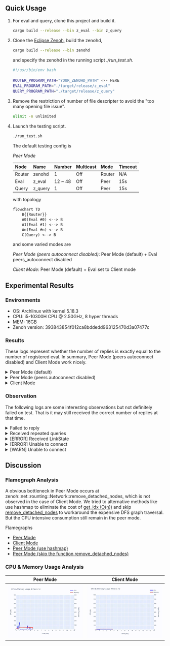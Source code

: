 ## Quick Usage

1. For eval and query, clone this project and build it.

    ```bash
    cargo build --release --bin z_eval --bin z_query
    ```

2. Clone the [Eclipse Zenoh](https://github.com/eclipse-zenoh/zenoh), build the zenohd,
    ```bash
    cargo build --release --bin zenohd
    ```
    and specify the zenohd in the running script _./run_test.sh_.

    ```bash
    #!/usr/bin/env bash

    ROUTER_PROGRAM_PATH="YOUR_ZENOHD_PATH" <-- HERE
    EVAL_PROGRAM_PATH="./target/release/z_eval"
    QUERY_PROGRAM_PATH="./target/release/z_query"
    ```

3. Remove the restriction of number of file descripter to avoid the "too many opening file issue".

    ```bash
    ulimit -n unlimited
    ```

4. Launch the testing script.

    ```bash
    ./run_test.sh
    ```

    The default testing config is

    _Peer Mode_

    | Node   | Name    | Number  | Multicast | Mode   | Timeout |
    | -      | -       | -       | -         | -      | -       |
    | Router | zenohd  | 1       | Off       | Router | N/A     |
    | Eval   | z_eval  | 12 ~ 48 | Off       | Peer   | 15s     |
    | Query  | z_query | 1       | Off       | Peer   | 15s     |

    with topology

    ```mermaid
    flowchart TD
        B{{Router}}
        A0(Eval #0) <--> B
        A1(Eval #1) <--> B
        An(Eval #n) <--> B
        C(Query) <--> B
    ```

    and some varied modes are

    _Peer Mode (peers autoconnect disabled)_: Peer Mode (default) + Eval peers_autoconnect disabled

    _Client Mode_: Peer Mode (default) + Eval set to Client mode

## Experimental Results

### Environments

* OS: Archlinux with kernel 5.18.3
* CPU: i5-10300H CPU @ 2.50GHz, 8 hyper threads
* MEM: 16GB
* Zenoh version: 393843854f012ca8bddedd963125470d3a07477c

### Results

These logs represent whether the number of replies is exactly equal to the number of registered eval.
In summary, Peer Mode (peers autoconnect disabled) and Client Mode work nicely.

<details>
<summary>Peer Mode (default)</summary>

```bash
Testing 12 peers ... failed.
Testing 13 peers ... passed.
Testing 14 peers ... passed.
Testing 15 peers ... passed.
Testing 16 peers ... failed.
Testing 17 peers ... passed.
Testing 18 peers ... failed.
Testing 19 peers ... failed.
Testing 20 peers ... failed.
Testing 21 peers ... passed.
Testing 22 peers ... passed.
Testing 23 peers ... passed.
Testing 24 peers ... failed.
Testing 25 peers ... failed.
Testing 26 peers ... passed.
Testing 27 peers ... failed.
Testing 28 peers ... failed.
Testing 29 peers ... failed.
Testing 30 peers ... failed.
Testing 31 peers ... failed.
Testing 32 peers ... failed.
Testing 33 peers ... failed.
Testing 34 peers ... failed.
Testing 35 peers ... failed.
Testing 36 peers ... failed.
Testing 37 peers ... failed.
Testing 38 peers ... failed.
Testing 39 peers ... failed.
Testing 40 peers ... failed.
Testing 41 peers ... failed.
Testing 42 peers ... failed.
Testing 43 peers ... failed.
Testing 44 peers ... failed.
Testing 45 peers ... failed.
Testing 46 peers ... failed.
Testing 47 peers ... failed.
Testing 48 peers ... failed.
```
</details>


<details>
<summary>Peer Mode (peers autoconnect disabled)</summary>

```bash
Testing 12 peers ... passed.
Testing 13 peers ... passed.
Testing 14 peers ... passed.
Testing 15 peers ... passed.
Testing 16 peers ... passed.
Testing 17 peers ... passed.
Testing 18 peers ... passed.
Testing 19 peers ... passed.
Testing 20 peers ... passed.
Testing 21 peers ... passed.
Testing 22 peers ... passed.
Testing 23 peers ... passed.
Testing 24 peers ... passed.
Testing 25 peers ... passed.
Testing 26 peers ... passed.
Testing 27 peers ... passed.
Testing 28 peers ... passed.
Testing 29 peers ... passed.
Testing 30 peers ... passed.
Testing 31 peers ... passed.
Testing 32 peers ... passed.
Testing 33 peers ... passed.
Testing 34 peers ... passed.
Testing 35 peers ... passed.
Testing 36 peers ... passed.
Testing 37 peers ... passed.
Testing 38 peers ... passed.
Testing 39 peers ... passed.
Testing 40 peers ... passed.
Testing 41 peers ... passed.
Testing 42 peers ... passed.
Testing 43 peers ... passed.
Testing 44 peers ... passed.
Testing 45 peers ... passed.
Testing 46 peers ... passed.
Testing 47 peers ... passed.
Testing 48 peers ... passed.
```
</details>

<details>
<summary>Client Mode</summary>

```bash
Testing 12 peers ... passed.
Testing 13 peers ... passed.
Testing 14 peers ... passed.
Testing 15 peers ... passed.
Testing 16 peers ... passed.
Testing 17 peers ... passed.
Testing 18 peers ... passed.
Testing 19 peers ... passed.
Testing 20 peers ... passed.
Testing 21 peers ... passed.
Testing 22 peers ... passed.
Testing 23 peers ... passed.
Testing 24 peers ... passed.
Testing 25 peers ... passed.
Testing 26 peers ... passed.
Testing 27 peers ... passed.
Testing 28 peers ... passed.
Testing 29 peers ... passed.
Testing 30 peers ... passed.
Testing 31 peers ... passed.
Testing 32 peers ... passed.
Testing 33 peers ... passed.
Testing 34 peers ... passed.
Testing 35 peers ... passed.
Testing 36 peers ... passed.
Testing 37 peers ... passed.
Testing 38 peers ... passed.
Testing 39 peers ... passed.
Testing 40 peers ... passed.
Testing 41 peers ... passed.
Testing 42 peers ... passed.
Testing 43 peers ... passed.
Testing 44 peers ... passed.
Testing 45 peers ... passed.
Testing 46 peers ... passed.
Testing 47 peers ... passed.
Testing 48 peers ... passed.
```
</details>

### Observation

The following logs are some interesting observations but not definitely failed on test.
That is it may still received the correct number of replies at that time.

<details>
<summary>Failed to reply</summary>

```
[Eval] Peer #11 received query /key/*
[Eval] Peer #11 received query /key/*
[Eval] Peer #11 received query /key/*
[Eval] Peer #11 received query /key/*
[Eval] Peer #11 received query /key/*
[Eval] Peer #11 received query /key/*
[Eval] Peer #11 received query /key/*
[Eval] Peer #11 received query /key/*
[Eval] Peer #11 received query /key/*
[Eval] Ended.
```

</details>

<details>
<summary>Received repeated queries</summary>

```bash
[Eval] Peer #23 received query /key/*
[Eval] Peer #23 received query /key/*
[Eval] Peer #23 received query /key/*
[Eval] Peer #23 received query /key/*
[Eval] Peer #23 received query /key/*
...
[Eval] Peer #11 received query /key/*
[Eval] Peer #11 received query /key/*
[Eval] Peer #11 received query /key/*
[Eval] Peer #11 received query /key/*
[Eval] Peer #11 received query /key/*
...
[Query] Received reply 'Hi, I'm peer #12.' from '/key/12'
[Query] Received reply 'Hi, I'm peer #1.' from '/key/1'
[Query] Received reply 'Hi, I'm peer #28.' from '/key/28'
[Query] Received reply 'Hi, I'm peer #24.' from '/key/24'
[Query] Received reply 'Hi, I'm peer #26.' from '/key/26'
[Query] Received reply 'Hi, I'm peer #27.' from '/key/27'
[Query] Received reply 'Hi, I'm peer #30.' from '/key/30'
[Query] Received reply 'Hi, I'm peer #21.' from '/key/21'
```

</details>


<details>
<summary>[ERROR] Received LinkState</summary>

```bash
[2022-06-20T16:52:54Z ERROR zenoh::net::routing::network] [Peers network] Received LinkState from 0E85CB08CE8B42C4B5FC36663D5CDE24 with unknown link mapping 1
[2022-06-20T16:52:54Z ERROR zenoh::net::routing::network] Received LinkState from 0E85CB08CE8B42C4B5FC36663D5CDE24 with unknown node mapping 16
[2022-06-20T16:52:54Z ERROR zenoh::net::routing::network] Received LinkState from 0E85CB08CE8B42C4B5FC36663D5CDE24 with unknown node mapping 9
[2022-06-20T16:52:54Z ERROR zenoh::net::routing::network] Received LinkState from 0E85CB08CE8B42C4B5FC36663D5CDE24 with unknown node mapping 8
[2022-06-20T16:52:54Z ERROR zenoh::net::routing::network] Received LinkState from 0E85CB08CE8B42C4B5FC36663D5CDE24 with unknown node mapping 8
[2022-06-20T16:52:54Z ERROR zenoh::net::routing::network] Received LinkState from 0E85CB08CE8B42C4B5FC36663D5CDE24 with unknown node mapping 20
```

</details>

<details>
<summary>[ERROR] Unable to connect</summary>

```bash
[2022-06-20T17:54:52Z ERROR zenoh::net::runtime::orchestrator] Unable to connect to any of [EndPoint { locator: Locator { inner: "tcp/127.0.0.1:7447", metadata: None }, config: None }]!  at /home/circle/.cargo/git/checkouts/zenoh-cc237f2570fab813/ec5046d/zenoh/src/net/runtime/orchestrator.rs:110.
```

</details>


<details>
<summary>[WARN] Unable to connect</summary>

```bash
[2022-06-20T16:51:19Z WARN  zenoh::net::runtime::orchestrator] Unable to connect any locator of scouted peer 7D19737F43C946798942D06314DAF0D1 : [Locator { inner: "tcp/192.168.42.53:44673", metadata: None }]
[2022-06-20T16:51:19Z WARN  zenoh::net::runtime::orchestrator] Unable to connect any locator of scouted peer 7D19737F43C946798942D06314DAF0D1 : [Locator { inner: "tcp/192.168.42.53:44673", metadata: None }]
[2022-06-20T16:51:19Z WARN  zenoh::net::runtime::orchestrator] Unable to connect any locator of scouted peer 7D19737F43C946798942D06314DAF0D1 : [Locator { inner: "tcp/192.168.42.53:44673", metadata: None }]
[2022-06-20T16:51:19Z WARN  zenoh::net::runtime::orchestrator] Unable to connect any locator of scouted peer 7D19737F43C946798942D06314DAF0D1 : [Locator { inner: "tcp/192.168.42.53:44673", metadata: None }]
[2022-06-20T16:51:19Z WARN  zenoh::net::runtime::orchestrator] Unable to connect any locator of scouted peer 7D19737F43C946798942D06314DAF0D1 : [Locator { inner: "tcp/192.168.42.53:44673", metadata: None }]
[2022-06-20T16:51:19Z WARN  zenoh::net::runtime::orchestrator] Unable to connect any locator of scouted peer 7D19737F43C946798942D06314DAF0D1 : [Locator { inner: "tcp/192.168.42.53:44673", metadata: None }]
[2022-06-20T16:51:20Z WARN  zenoh::net::runtime::orchestrator] Unable to connect any locator of scouted peer 7D19737F43C946798942D06314DAF0D1 : []
[2022-06-20T16:51:20Z WARN  zenoh::net::runtime::orchestrator] Unable to connect any locator of scouted peer 7D19737F43C946798942D06314DAF0D1 : []
[2022-06-20T16:51:20Z WARN  zenoh::net::runtime::orchestrator] Unable to connect any locator of scouted peer 7D19737F43C946798942D06314DAF0D1 : []
[2022-06-20T16:51:20Z WARN  zenoh::net::runtime::orchestrator] Unable to connect any locator of scouted peer 7D19737F43C946798942D06314DAF0D1 : []
[2022-06-20T16:51:20Z WARN  zenoh::net::runtime::orchestrator] Unable to connect any locator of scouted peer 7D19737F43C946798942D06314DAF0D1 : []
[2022-06-20T16:51:20Z WARN  zenoh::net::runtime::orchestrator] Unable to connect any locator of scouted peer 7D19737F43C946798942D06314DAF0D1 : []
[2022-06-20T16:51:20Z WARN  zenoh::net::runtime::orchestrator] Unable to connect any locator of scouted peer 7D19737F43C946798942D06314DAF0D1 : []
```

</details>


## Discussion

### Flamegraph Analysis

A obvious bottleneck in Peer Mode occurs at zenoh::net::rounting::Network::remove_detached_nodes, which is not observed in the case of Client Mode.
We tried to alternative methods like use hashmap to eliminate the cost of [get_idx (O(n))](https://github.com/eclipse-zenoh/zenoh/blob/f733795d527f23757fe4ed6715443c904a40abb4/zenoh/src/net/routing/network.rs#L139-L143) and skip [remove_detached_nodes](https://github.com/eclipse-zenoh/zenoh/blob/f733795d527f23757fe4ed6715443c904a40abb4/zenoh/src/net/routing/network.rs#L618-L631) to workaround the expensive DFS graph traversal. But the CPU intensive consumption still remain in the peer mode.

Flamegraphs
* [Peer Mode](./analysis/flamegraph/peer.svg)
* [Client Mode](./analysis/flamegraph/client.svg)
* [Peer Mode (use hashmap)](./analysis/flamegraph/use-hashmap.svg)
* [Peer Mode (skip the function remove_detached_nodes)](./analysis/flamegraph/skip-remove-detached-nodes.svg)


### CPU & Memory Usage Analysis

| Peer Mode                           | Client Mode                           |
| -                                   | -                                     |
| ![](./analysis/usage/peer-mode.gif) | ![](./analysis/usage/client-mode.gif) |
